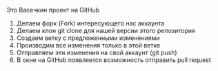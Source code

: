 Это Васечкин проект на GitHub

1. Делаем форк (Fork) интересующего нас аккаунта
2. Делаем клон git clone для нашей версии этого репозитория
3. Создаем ветку с предложенными изменениями
4. Производим все изменения только в этой ветке
5. Отправляем эти изменения на свой аккаунт (git push)
6. В окне на GitHub появляется возможность отправить pull request